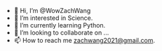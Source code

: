 - 👋 Hi, I’m @WowZachWang
- 👀 I’m interested in Science.
- 🌱 I’m currently learning Python.
- 💞️ I’m looking to collaborate on ...
- 📫 How to reach me zachwang2021@gmail.com.


<!---
WowZachWang/WowZachWang is a ✨ special ✨ repository because its `README.md` (this file) appears on your GitHub profile.
You can click the Preview link to take a look at your changes.
--->

